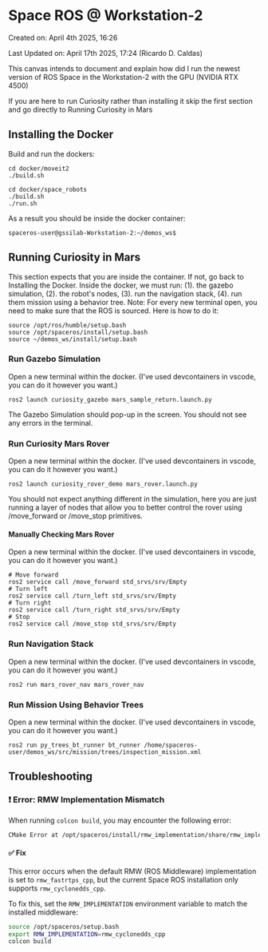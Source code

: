 # Space ROS @ Workstation-2

Created on: April 4th 2025, 16:26

Last Updated on: April 17th 2025, 17:24 (Ricardo D. Caldas)

This canvas intends to document and explain how did I run the newest version of ROS Space in the Workstation-2 with the GPU (NVIDIA RTX 4500)

If you are here to run Curiosity rather than installing it skip the first section and go directly to Running Curiosity in Mars

## Installing the Docker

Build and run the dockers:

```
cd docker/moveit2
./build.sh
```

```
cd docker/space_robots
./build.sh
./run.sh
```

As a result you should be inside the docker container:

```
spaceros-user@gssilab-Workstation-2:~/demos_ws$ 
```

## Running Curiosity in Mars

This section expects that you are inside the container. If not, go back to Installing the Docker.
Inside the docker, we must run: (1). the gazebo simulation, (2). the robot's nodes, (3). run the navigation stack, (4). run them mission using a behavior tree.
Note: For every new terminal open, you need to make sure that the ROS is sourced. Here is how to do it:

```
source /opt/ros/humble/setup.bash
source /opt/spaceros/install/setup.bash
source ~/demos_ws/install/setup.bash
```

### Run Gazebo Simulation

Open a new terminal within the docker. (I've used devcontainers in vscode, you can do it however you want.)

```
ros2 launch curiosity_gazebo mars_sample_return.launch.py
```

The Gazebo Simulation should pop-up in the screen. You should not see any errors in the terminal.

### Run Curiosity Mars Rover

Open a new terminal within the docker. (I've used devcontainers in vscode, you can do it however you want.)

```
ros2 launch curiosity_rover_demo mars_rover.launch.py
```

You should not expect anything different in the simulation, here you are just running a layer of nodes that allow you to better control the rover using /move_forward or /move_stop primitives.

#### Manually Checking Mars Rover

Open a new terminal within the docker. (I've used devcontainers in vscode, you can do it however you want.)

```
# Move forward
ros2 service call /move_forward std_srvs/srv/Empty
# Turn left
ros2 service call /turn_left std_srvs/srv/Empty
# Turn right
ros2 service call /turn_right std_srvs/srv/Empty
# Stop
ros2 service call /move_stop std_srvs/srv/Empty
```

### Run Navigation Stack

Open a new terminal within the docker. (I've used devcontainers in vscode, you can do it however you want.)

```
ros2 run mars_rover_nav mars_rover_nav
```

### Run Mission Using Behavior Trees

Open a new terminal within the docker. (I've used devcontainers in vscode, you can do it however you want.)

```
ros2 run py_trees_bt_runner bt_runner /home/spaceros-user/demos_ws/src/mission/trees/inspection_mission.xml
```
## Troubleshooting

### ❗ Error: RMW Implementation Mismatch

When running `colcon build`, you may encounter the following error:

```bash
CMake Error at /opt/spaceros/install/rmw_implementation/share/rmw_implementation/cmake/rmw_implementation-extras.cmake:25 (message): The RMW implementation has been specified as 'rmw_fastrtps_cpp' via get_default_rmw_implementation, but rmw_implementation was built only with support for 'rmw_cyclonedds_cpp'.
```

#### ✅ Fix

This error occurs when the default RMW (ROS Middleware) implementation is set to `rmw_fastrtps_cpp`, but the current Space ROS installation only supports `rmw_cyclonedds_cpp`.

To fix this, set the `RMW_IMPLEMENTATION` environment variable to match the installed middleware:

```bash
source /opt/spaceros/setup.bash
export RMW_IMPLEMENTATION=rmw_cyclonedds_cpp
colcon build
```
